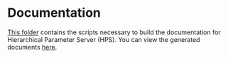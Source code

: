 # Documentation

[This folder](../docs/source/hierarchical_parameter_server) contains the scripts necessary to build the documentation for Hierarchical Parameter Server (HPS).
You can view the generated documents [here](https://nvidia-merlin.github.io/HugeCTR/master/hierarchical_parameter_server/hps_trt_user_guide.html).